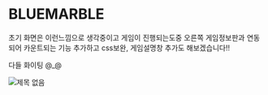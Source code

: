 # BLUEMARBLE

초기 화면은 이런느낌으로 생각중이고
게임이 진행되는도중 오른쪽 게임정보판과 연동되어 카운트되는 기능 추가하고
css보완, 게임설명창 추가도 해보겠습니다!!

다들 화이팅 @_@

![제목 없음](https://github.com/2024blueMarbleminiProject/BLUEMARBLE/assets/160578078/a3d6f8ac-f064-4b90-b88c-6bf9ea86e7ac)
